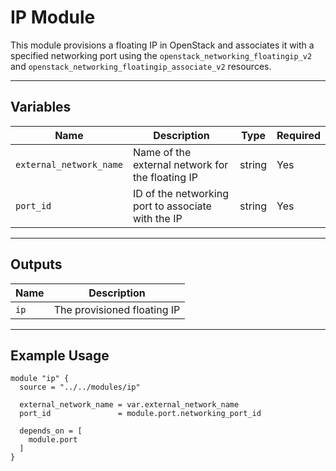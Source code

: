 # IP Module

This module provisions a floating IP in OpenStack and associates it with a specified networking port using the `openstack_networking_floatingip_v2` and `openstack_networking_floatingip_associate_v2` resources.

---

## Variables

| Name                    | Description                                        | Type   | Required |
|-------------------------|----------------------------------------------------|--------|----------|
| `external_network_name` | Name of the external network for the floating IP   | string | Yes      |
| `port_id`               | ID of the networking port to associate with the IP | string | Yes      |

---

## Outputs

| Name | Description                     |
|------|---------------------------------|
| `ip` | The provisioned floating IP     |

---

## Example Usage

```hcl
module "ip" {
  source = "../../modules/ip"

  external_network_name = var.external_network_name
  port_id               = module.port.networking_port_id

  depends_on = [
    module.port
  ]
}
```
